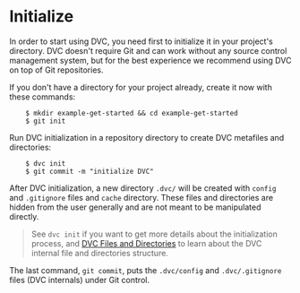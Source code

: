 # Initialize

In order to start using DVC, you need first to initialize it in your project's
directory. DVC doesn't require Git and can work without any source control
management system, but for the best experience we recommend using DVC on top of
Git repositories.

If you don't have a directory for your project already, create it now with these
commands:

```dvc
    $ mkdir example-get-started && cd example-get-started
    $ git init
```

Run DVC initialization in a repository directory to create DVC metafiles and
directories:

```dvc
    $ dvc init
    $ git commit -m "initialize DVC"
```

After DVC initialization, a new directory `.dvc/` will be created with `config`
and `.gitignore` files and `cache` directory. These files and directories are
hidden from the user generally and are not meant to be manipulated directly.

> See `dvc init` if you want to get more details about the initialization
> process, and
> [DVC Files and Directories](/doc/user-guide/dvc-files-and-directories) to
> learn about the DVC internal file and directories structure.

The last command, `git commit`, puts the `.dvc/config` and `.dvc/.gitignore`
files (DVC internals) under Git control.
